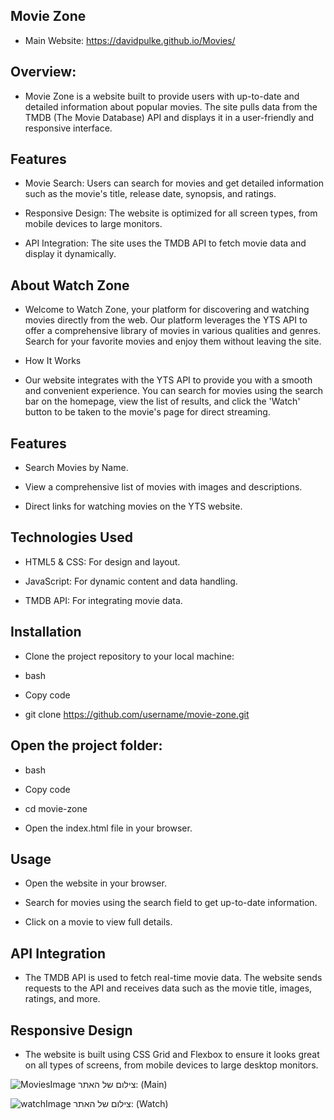 ## Movie Zone
- Main Website: https://davidpulke.github.io/Movies/

## Overview:

- Movie Zone is a website built to provide users with up-to-date and detailed information about popular movies. The site pulls data from the TMDB (The Movie Database) API and displays it in a user-friendly and responsive interface.

## Features

- Movie Search: Users can search for movies and get detailed information such as the movie's title, release date, synopsis, and ratings.

- Responsive Design: The website is optimized for all screen types, from mobile devices to large monitors.

- API Integration: The site uses the TMDB API to fetch movie data and display it dynamically.

## About Watch Zone

- Welcome to Watch Zone, your platform for discovering and watching movies directly from the web. Our platform leverages the YTS API to offer a comprehensive library of movies in various qualities and genres. Search for your favorite movies and enjoy them without leaving the site.

- How It Works

- Our website integrates with the YTS API to provide you with a smooth and convenient experience. You can search for movies using the search bar on the homepage, view the list of results, and click the 'Watch' button to be taken to the movie's page for direct streaming.

## Features

- Search Movies by Name.

- View a comprehensive list of movies with images and descriptions.

- Direct links for watching movies on the YTS website.

## Technologies Used

- HTML5 & CSS: For design and layout.

- JavaScript: For dynamic content and data handling.

- TMDB API: For integrating movie data.

## Installation

- Clone the project repository to your local machine:

- bash

- Copy code

- git clone https://github.com/username/movie-zone.git

## Open the project folder:

- bash

- Copy code

- cd movie-zone

- Open the index.html file in your browser.

## Usage

- Open the website in your browser.

- Search for movies using the search field to get up-to-date information.

- Click on a movie to view full details.

## API Integration

- The TMDB API is used to fetch real-time movie data. The website sends requests to the API and receives data such as the movie title, images, ratings, and more.

## Responsive Design

- The website is built using CSS Grid and Flexbox to ensure it looks great on all types of screens, from mobile devices to large desktop monitors.






![MoviesImage](https://github.com/user-attachments/assets/56b28972-7374-47da-851e-2eb37826250b)
צילום של האתר: (Main)



![watchImage](https://github.com/user-attachments/assets/fb569b66-c404-4955-85b2-7d848ed98aad)
צילום של האתר: (Watch)
